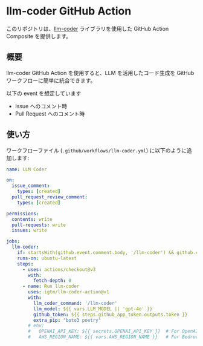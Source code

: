 # llm-coder GitHub Action

このリポジトリは、[llm-coder](https://github.com/igtm/llm-coder) ライブラリを使用した GitHub Action Composite を提供します。

## 概要

llm-coder GitHub Action を使用すると、LLM を活用したコード生成を GitHub ワークフローに簡単に統合できます。

以下の event を想定しています

- Issue へのコメント時
- Pull Request へのコメント時

## 使い方

ワークフローファイル (`.github/workflows/llm-coder.yml`) に以下のように追加します:

```yaml
name: LLM Coder

on:
  issue_comment:
    types: [created]
  pull_request_review_comment:
    types: [created]

permissions:
  contents: write
  pull-requests: write
  issues: write

jobs:
  llm-coder:
    if: startsWith(github.event.comment.body, '/llm-coder') && github.event.comment.user.type != 'Bot'
    runs-on: ubuntu-latest
    steps:
      - uses: actions/checkout@v3
        with:
          fetch-depth: 0
      - name: Run llm-coder
        uses: igtm/llm-coder-action@v1
        with:
          llm_coder_command: '/llm-coder'
          llm_model: ${{ vars.LLM_MODEL || 'gpt-4o' }}
          github_token: ${{ steps.github_app_token.outputs.token }}
          extra_pip: "boto3 poetry"
        # env:
        #   OPENAI_API_KEY: ${{ secrets.OPENAI_API_KEY }}  # For OpenAI users
        #   AWS_REGION_NAME: ${{ vars.AWS_REGION_NAME }}   # For Bedrock users
```
